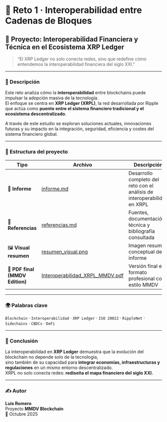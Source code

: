 # 🧩 Reto 1 · Interoperabilidad entre Cadenas de Bloques

## 🚀 Proyecto: Interoperabilidad Financiera y Técnica en el Ecosistema XRP Ledger

> “El XRP Ledger no solo conecta redes, sino que redefine cómo entendemos la interoperabilidad financiera del siglo XXI.”  

---

### 📘 Descripción

Este reto analiza cómo la **interoperabilidad** entre blockchains puede impulsar la adopción masiva de la tecnología.  
El enfoque se centra en **XRP Ledger (XRPL)**, la red desarrollada por Ripple que actúa como **puente entre el sistema financiero tradicional y el ecosistema descentralizado**.  

A través de este estudio se exploran soluciones actuales, innovaciones futuras y su impacto en la integración, seguridad, eficiencia y costes del sistema financiero global.

---

### 🧱 Estructura del proyecto

| Tipo | Archivo | Descripción |
|------|----------|-------------|
| 📑 **Informe** | [informe.md](./informe.md) | Desarrollo completo del reto con el análisis de interoperabilidad en XRPL |
| 🔗 **Referencias** | [referencias.md](./referencias.md) | Fuentes, documentación técnica y bibliografía consultada |
| 🖼️ **Visual resumen** | [resumen_visual.png](./resumen_visual.png) | Imagen resumen conceptual del informe |
| 📘 **PDF final (MMDV Edition)** | [Interoperabilidad_XRPL_MMDV.pdf](./docs/Interoperabilidad_XRPL_MMDV.pdf) | Versión final en formato profesional con estilo MMDV |

---

### 🌍 Palabras clave

`Blockchain` · `Interoperabilidad` · `XRP Ledger` · `ISO 20022` · `RippleNet` · `Sidechains` · `CBDCs` · `DeFi`  

---

### 🧭 Conclusión

La interoperabilidad en **XRP Ledger** demuestra que la evolución del blockchain no depende solo de la tecnología,  
sino también de su capacidad para **integrar economías, infraestructuras y regulaciones** en un mismo entorno descentralizado.  
XRPL no solo conecta redes: **rediseña el mapa financiero del siglo XXI.**

---

### ✍️ Autor

**Luis Romero**  
Proyecto **MMDV Blockchain**  
📅 Octubre 2025  
